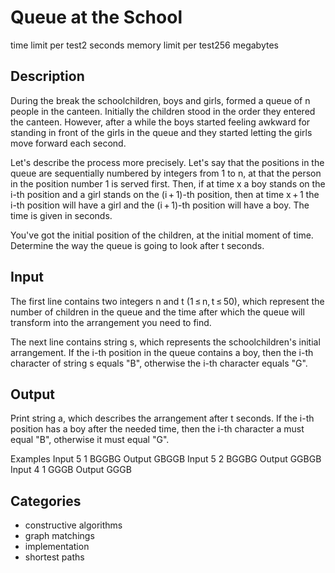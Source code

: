 # Queue at the School

time limit per test2 seconds
memory limit per test256 megabytes

## Description

During the break the schoolchildren, boys and girls, formed a queue of n people in the canteen. Initially the children stood in the order they entered the canteen. However, after a while the boys started feeling awkward for standing in front of the girls in the queue and they started letting the girls move forward each second.

Let's describe the process more precisely. Let's say that the positions in the queue are sequentially numbered by integers from 1 to n, at that the person in the position number 1 is served first. Then, if at time x a boy stands on the i-th position and a girl stands on the (i + 1)-th position, then at time x + 1 the i-th position will have a girl and the (i + 1)-th position will have a boy. The time is given in seconds.

You've got the initial position of the children, at the initial moment of time. Determine the way the queue is going to look after t seconds.


## Input

The first line contains two integers n and t (1 ≤ n, t ≤ 50), which represent the number of children in the queue and the time after which the queue will transform into the arrangement you need to find.

The next line contains string s, which represents the schoolchildren's initial arrangement. If the i-th position in the queue contains a boy, then the i-th character of string s equals "B", otherwise the i-th character equals "G".

## Output

Print string a, which describes the arrangement after t seconds. If the i-th position has a boy after the needed time, then the i-th character a must equal "B", otherwise it must equal "G".

Examples
Input
5 1
BGGBG
Output
GBGGB
Input
5 2
BGGBG
Output
GGBGB
Input
4 1
GGGB
Output
GGGB

## Categories

- constructive algorithms
- graph matchings
- implementation
- shortest paths 
